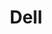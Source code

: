 ---
blog: https://blog.dell.com/
colors: "#007DB8"
facebook: http://www.facebook.com/dell
font:
  name: Replica
  url: https://lineto.com/The+Fonts/Font+Categories/Text+Fonts/Replica/
github: dell
guide: http://brand.delltechnologies.com/dell/logo-library/
logohandle: dell
sort: dell
title: Dell
twitter: Dell
website: http://www.dell.com/
wikipedia: https://en.wikipedia.org/wiki/Dell
youtube: http://www.youtube.com/user/dellvlog
---